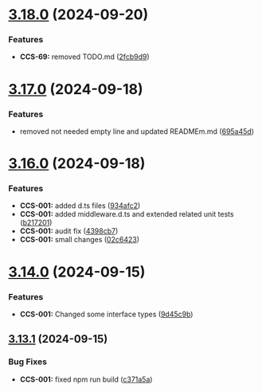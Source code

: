 # [3.18.0](https://github.com/CyberT33N/ErrorManager/compare/v3.17.0...v3.18.0) (2024-09-20)


### Features

* **CCS-69:** removed TODO.md ([2fcb9d9](https://github.com/CyberT33N/ErrorManager/commit/2fcb9d98d9b5b95954c16a6857ef81ff3dde1d4b))



# [3.17.0](https://github.com/CyberT33N/ErrorManager/compare/v3.16.0...v3.17.0) (2024-09-18)


### Features

* removed not needed empty line and updated READMEm.md ([695a45d](https://github.com/CyberT33N/ErrorManager/commit/695a45d127ac7560f98b59bbef40cdca463eec8b))



# [3.16.0](https://github.com/CyberT33N/ErrorManager/compare/v3.14.0...v3.16.0) (2024-09-18)


### Features

* **CCS-001:** added d.ts files ([934afc2](https://github.com/CyberT33N/ErrorManager/commit/934afc2c4086ee178ce20f34be0b8d1e8251b3d1))
* **CCS-001:** added middleware.d.ts and extended related unit tests ([b217201](https://github.com/CyberT33N/ErrorManager/commit/b217201feb2815e54068d9abc3756fd3c3c73643))
* **CCS-001:** audit fix ([4398cb7](https://github.com/CyberT33N/ErrorManager/commit/4398cb7ea1d0c67a56819f36b0c6fb3b8a6a36be))
* **CCS-001:** small changes ([02c6423](https://github.com/CyberT33N/ErrorManager/commit/02c64230961912844e77ed5b7552849e23984567))



# [3.14.0](https://github.com/CyberT33N/ErrorManager/compare/v3.13.1...v3.14.0) (2024-09-15)


### Features

* **CCS-001:** Changed some interface types ([9d45c9b](https://github.com/CyberT33N/ErrorManager/commit/9d45c9b8138a53bf6edcb39f1788fc594b029d88))



## [3.13.1](https://github.com/CyberT33N/ErrorManager/compare/v3.11.0...v3.13.1) (2024-09-15)


### Bug Fixes

* **CCS-001:** fixed npm run build ([c371a5a](https://github.com/CyberT33N/ErrorManager/commit/c371a5ad3c7013e9d15a3dc2defa1a3ca9cd5500))



